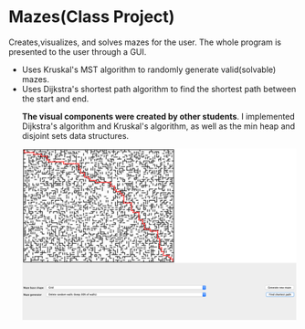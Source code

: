 # Mazes(Class Project)
Creates,visualizes, and solves mazes for the user. The whole program is presented to the user through a GUI. 
<ul>
  <li>Uses Kruskal's MST algorithm to randomly generate valid(solvable) mazes.</li>
  <li>Uses Dijkstra's shortest path algorithm to find the shortest path between the start and end.</li>

  <b>The visual components were created by other students</b>. I implemented Dijkstra's algorithm and Kruskal's algorithm, as well
as the min heap and disjoint sets data structures.

![alt text](https://github.com/Juda77/Mazes/blob/master/images/mazes-ex1.png)
